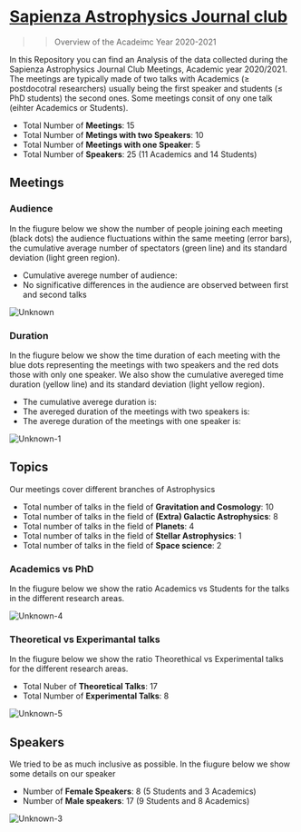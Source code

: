 # [Sapienza Astrophysics Journal club](https://sites.google.com/uniroma1.it/astrophysics-journal-club/home)

>> Overview of the Acadeimc Year 2020-2021 

In this Repository you can find an Analysis of the data collected during the Sapienza Astrophysics Journal Club Meetings, Academic year 2020/2021.
The meetings are typically made of two talks with Academics (≥ postdocotral researchers) usually being the first speaker and students (≤ PhD students) the second ones. Some meetings consit of ony one talk (eihter Academics or Students).
- Total Number of **Meetings**: 15
- Total Number of **Metings with two Speakers**: 10
- Total Number of **Meetings with one Speaker**: 5
- Total Number of **Speakers**: 25 (11 Academics and 14 Students)

## Meetings

### Audience

In the fiugure below we show the number of people joining each meeting (black dots) the audience fluctuations within the same meeting (error bars), the cumulative average number of spectators (green line) and its standard deviation (light green region). 

- Cumulative averege number of audience: 
-  No significative differences in the audience are observed between first and second talks   


![Unknown](https://user-images.githubusercontent.com/81431176/123452448-b8834a00-d5de-11eb-9222-89c81dca0323.png)



### Duration

In the fiugure below we show the time duration of each meeting with the blue dots representing the meetings with two speakers and the red dots those with only one speaker. We also show the cumulative avereged time duration (yellow line) and its standard deviation (light yellow region).
- The cumulative averege duration is:
- The avereged duration of the meetings with two speakers is: 
- The averege duration of the meetings with one speaker is: 

![Unknown-1](https://user-images.githubusercontent.com/81431176/123452470-bcaf6780-d5de-11eb-8735-8f4f76663c29.png)




## Topics
Our meetings cover different branches of Astrophysics
- Total number of talks in the field of **Gravitation and Cosmology**: 10
- Total number of talks in the field of **(Extra) Galactic Astrophysics**: 8
- Total number of talks in the field of **Planets**: 4
- Total number of talks in the field of **Stellar Astrophysics**: 1
- Total number of talks in the field of **Space science**: 2


### Academics vs PhD

In the fiugure below we show the ratio Academics vs Students for the talks in the different research areas.

![Unknown-4](https://user-images.githubusercontent.com/81431176/123454051-6c390980-d5e0-11eb-9c2a-19a5641dfa26.png)


### Theoretical vs Experimantal talks

In the fiugure below we show the ratio Theorethical vs Experimental talks for the different research areas.
- Total Nuber of **Theoretical Talks**: 17
- Total Number of **Experimental Talks**: 8

![Unknown-5](https://user-images.githubusercontent.com/81431176/123454062-6f33fa00-d5e0-11eb-90fa-369fb36d4a3a.png)



## Speakers

We tried to be as much inclusive as possible. In the fiugure below we show some details on our speaker 
- Number of **Female Speakers**: 8 (5 Students and 3 Academics)
- Number of **Male speakers**: 17 (9 Students and 8 Academics)

![Unknown-3](https://user-images.githubusercontent.com/81431176/123454078-73f8ae00-d5e0-11eb-8afe-286c5ab5f0cf.png)
